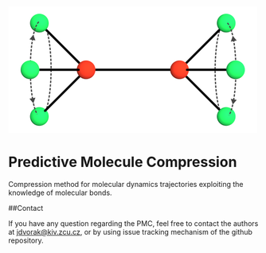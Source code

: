 ![logo](images/logo.png "Predictive Molecule Compression")
# Predictive Molecule Compression

Compression method for molecular dynamics trajectories exploiting the knowledge of molecular bonds.
	
##Contact

If you have any question regarding the PMC, feel free to contact the authors at <jdvorak@kiv.zcu.cz>, or by using issue tracking mechanism of the github repository.